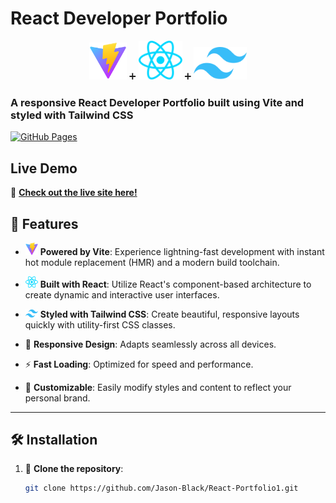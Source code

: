 # React Developer Portfolio

<p align="center">
  <img src="vitelogo.svg" alt="Vite Logo" width="60"/> ➕ 
  <img src="react.svg" alt="React Logo" width="70"/> ➕ 
  <img src="tailwind.svg" alt="Tailwind CSS Logo" width="85"/>
</p>

### A responsive React Developer Portfolio built using Vite and styled with Tailwind CSS

[![GitHub Pages](https://img.shields.io/badge/GitHub-Pages-blue)](https://jason-black.github.io/React-Portfolio1/)

## Live Demo

🚀 **[Check out the live site here!](https://jason-black.github.io/React-Portfolio1/)**

## 🌟 Features

- <img src="vitelogo.svg" alt="Vite Logo" width="20"/> **Powered by Vite**: Experience lightning-fast development with instant hot module replacement (HMR) and a modern build toolchain.
- <img src="react.svg" alt="React Logo" width="20"/> **Built with React**: Utilize React's component-based architecture to create dynamic and interactive user interfaces.
- <img src="tailwind.svg" alt="Tailwind CSS Logo" width="20"/> **Styled with Tailwind CSS**: Create beautiful, responsive layouts quickly with utility-first CSS classes.
  
- 📱 **Responsive Design**: Adapts seamlessly across all devices.
- ⚡ **Fast Loading**: Optimized for speed and performance.
- 🎨 **Customizable**: Easily modify styles and content to reflect your personal brand.

---

## 🛠️ Installation

1. 🔗 **Clone the repository**:
   ```bash
   git clone https://github.com/Jason-Black/React-Portfolio1.git
